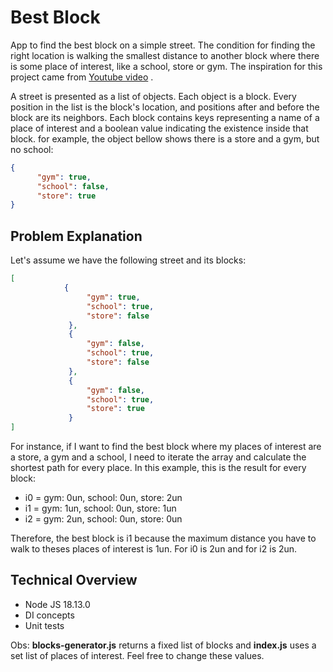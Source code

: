 
# Best Block

App to find the best block on a simple street. The condition for finding the right location is walking the smallest distance to another block where there is some place of interest, like a school, store or gym. The inspiration for this project came from [Youtube video](https://www.youtube.com/watch?v=rw4s4M3hFfs) .

A street is presented as a list of objects. Each object is a block. Every position in the list is the block's location, and  positions after and before the block are its neighbors. Each block contains 
keys representing a name of a place of interest and a boolean value indicating the existence inside that block. for example, the object bellow shows there is a store and a gym,  but no school:
```json
{
      "gym": true,
      "school": false,
      "store": true 
}
```

## Problem Explanation

Let's assume we have the following street and its blocks:
```json
[
            {
                 "gym": true,
                 "school": true,
                 "store": false 
             },
             {
                 "gym": false,
                 "school": true,
                 "store": false
             },
             {
                 "gym": false,
                 "school": true,
                 "store": true
             }
]
```

For instance, if I want to find the best block where my places of interest are a store, a gym and a school, I need to iterate the array and calculate the shortest path for every place. In this example, this is the result for every block: 

* i0 = gym: 0un, school: 0un, store: 2un
* i1 = gym: 1un, school: 0un, store: 1un
* i2 = gym: 2un, school: 0un, store: 0un

Therefore, the best block is i1 because the maximum distance you have to walk to theses places of interest is 1un. For i0 is 2un and for i2 is 2un.



## Technical Overview

* Node JS 18.13.0
* DI concepts
* Unit tests

Obs: **blocks-generator.js** returns a fixed list of blocks and **index.js** uses a set list of places of interest. Feel free to change these values.
